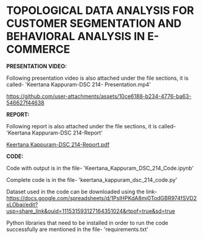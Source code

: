 # TOPOLOGICAL DATA ANALYSIS FOR CUSTOMER SEGMENTATION AND BEHAVIORAL ANALYSIS IN E-COMMERCE

**PRESENTATION VIDEO:**

Following presentation video is also attached under the file sections, it is called- 'Keertana Kappuram-DSC 214- Presentation.mp4'

https://github.com/user-attachments/assets/10ce6188-b234-4776-ba63-546627f44638

**REPORT:**

Following report is also attached under the file sections, it is called- 'Keertana Kappuram-DSC 214-Report'

[Keertana Kappuram-DSC 214-Report.pdf](https://github.com/user-attachments/files/20682578/Keertana.Kappuram-DSC.214-Report.pdf)

**CODE:**

Code with output is in the file- 'Keertana_Kappuram_DSC_214_Code.ipynb'

Complete code is in the file- 'keertana_kappuram_dsc_214_code.py'

Dataset used in the code can be downloaded using the link- https://docs.google.com/spreadsheets/d/1PslHPKdA8mj0TodGBR974fSVD2xLObaj/edit?usp=share_link&ouid=111531593127164351024&rtpof=true&sd=true

Python libraries that need to be installed in order to run the code successfully are mentioned in the file- 'requirements.txt'
